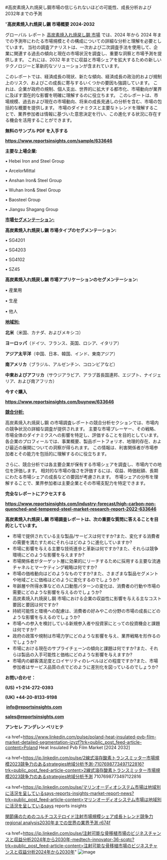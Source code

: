 #高炭素焼入れ焼戻し鋼市場の信じられないほどの可能性、成長分析および2032年までの予測

"<strong>高炭素焼入れ焼戻し鋼 市場概要 2024-2032</strong>

グローバル レポート <a href=https://www.reportsinsights.com/sample/633646>高炭素焼入れ焼戻し鋼 市場</a> では、2024 年から 2024 年までの予測年にわたる市場規模とその構成についての詳細な分析と理解を必要としています。 当社の調査アナリストは、一次および二次調査手法を使用して、企業に関連する過去の傾向と現在の市場状況を調査し、重要な洞察と市場予測を提供します。 これには、2032 年までに収益と市場シェアを拡大​​するための新しいテクノロジーと革新的なソリューションが含まれています。

このレポートでは、経済成長の現状、新たな傾向、経済成長の政治的および規制上のリスク、およびこの成長に寄与するいくつかの要因も強調しています。 これは、企業が政府の規制、個人支出、世界的に拡大する都市化、市場動向が業界に及ぼす潜在的な影響を明確に理解するのに役立ちます。 このレポートは、市場規模、過去および現在の市場動向、将来の成長見通しの分析を含む、市場の包括的な概要を提供します。 市場のダイナミクスと主要なトレンドを理解することで、業界参加者は情報に基づいた意思決定を行い、この進化する状況に存在する機会を活用することができます。

<strong><b>無料のサンプル PDF を入手する</b></strong>

<a href=https://www.reportsinsights.com/sample/633646><strong><u>https://www.reportsinsights.com/sample/633646</u></strong></a>

<strong>主要な上場企業:</strong>

• Hebei Iron and Steel Group

• ArcelorMittal

• Anshan Iron& Steel Group

• Wuhan Iron& Steel Group

• Baosteel Group

• Jiangsu Shagang Group

<strong><u>市場セグメンテーション</u></strong><strong><u>:</u></strong>

<strong>高炭素焼入れ焼戻し鋼 市場タイプのセグメンテーション:</strong>

• SG4201

• SG4203

• SG4102

• SZ45

<strong>高炭素焼入れ焼戻し鋼 市場アプリケーションのセグメンテーション:</strong>

• 産業用

• 生産

• 他人

<strong><u>地域別</u></strong><strong><u>:</u></strong>

<strong>北米</strong>（米国、カナダ、およびメキシコ）

<strong>ヨーロッパ</strong>（ドイツ、フランス、英国、ロシア、イタリア）

<strong>アジア太平洋</strong>（中国、日本、韓国、インド、東南アジア）

<strong>南アメリカ</strong>（ブラジル、アルゼンチン、コロンビアなど）

<strong>中東およびアフリカ</strong>（サウジアラビア、アラブ首長国連邦、エジプト、ナイジェリア、および南アフリカ）

<strong>今すぐ購入</strong>

<a href=https://www.reportsinsights.com/buynow/633646><strong><u>https://www.reportsinsights.com/buynow/633646</u></strong></a>

<strong><u>競合分析:</u></strong>

高炭素焼入れ焼戻し鋼 の市場調査レポートの競合分析セクションでは、市場内の競争状況の詳細な調査が提供されます。 主要な市場プレーヤー、その戦略、市場全体のダイナミクスへの影響を特定し、評価することを目的としています。 各企業のプロフィールでは、事業概要、製品ポートフォリオ、地理的存在、および最近の展開についての洞察が得られます。 この情報は、利害関係者が市場参加者とその能力を包括的に理解するのに役立ちます。

さらに、競合分析では各主要企業が保有する市場シェアを調査し、市場内での地位を評価します。 相対的な市場の強さを評価するには、収益、時価総額、長期にわたる市場シェアの成長などの要因が考慮されます。 市場シェアの分布を理解することで、業界参加者は主要企業とその市場支配力を特定できます。

<strong>完全なレポートにアクセスする</strong>

<a href=https://www.reportsinsights.com/industry-forecast/high-carbon-non-quenched-and-tempered-steel-market-research-report-2022-633646><strong><u><b>https://www.reportsinsights.com/industry-forecast/high-carbon-non-quenched-and-tempered-steel-market-research-report-2022-633646</b></u></strong></a>

<strong><b>高炭素焼入れ焼戻し鋼 市場調査レポートは、次の重要な質問に答えることを目的としています。</b></strong>
<ul>
  <li>市場で提供されている主な製品/サービスは何ですか?また、変化する消費者の需要を満たすためにそれらはどのように進化していますか?</li>
  <li>市場に影響を与える主要な技術進歩と革新は何ですか?また、それらは競争環境にどのような影響を与えますか?</li>
  <li>市場関係者がターゲット層に効果的にリーチするために採用する主要な流通チャネルとマーケティング戦略は何ですか?</li>
  <li>市場の価格動向はどのようなものですか?また、さまざまな製品セグメントや地域ごとに価格はどのように変化するのでしょうか?</li>
  <li>年齢層や所得水準などの人口動態パターンの変化は、消費者の行動や市場の需要にどのような影響を与えるのでしょうか?</li>
  <li>高炭素焼入れ焼戻し鋼 市場における企業の収益性に影響を与える主なコスト要因と要因は何ですか?</li>
  <li>持続可能性と環境への配慮は、消費者の好みやこの分野の市場の成長にどのような影響を与えるのでしょうか?</li>
  <li>市場への参入を検討している新規参入者や投資家にとっての投資機会と課題は何ですか?</li>
  <li>政府の政策や規制は市場力学にどのような影響を与え、業界戦略を形作るのでしょうか?</li>
  <li>市場における現在のサプライチェーンの傾向と課題は何ですか?また、それらは製品の入手可能性と価格にどのような影響を与えますか?</li>
  <li>市場内の顧客満足度とロイヤリティのレベルはどの程度ですか?また、市場参加者はサービス品質の点でどのように差別化を図っているのでしょうか?</li>
</ul>
<strong>お問い合わせ：</strong>

<strong>(US) +1-214-272-0393</strong>

<strong>(UK) +44-20-8133-9198</strong>

<strong> </strong><a href=info@reportsinsights.com><strong><u>info@reportsinsights.com</u></strong></a>

<a href=sales@reportsinsights.com><strong><u>sales@reportsinsights.com</u></strong></a>

<strong>アンセレ アンデレン ベリヒテ</strong>

<a href=https://www.linkedin.com/pulse/poland-heat-insulated-pvb-film-market-detailed-segmentation-izvzf?trk=public_post_feed-article-content>Poland Heat Insulated Pvb Film Market [2024 2032]</a>

<a href=https://jp.linkedin.com/pulse/2線式溶存酸素トランスミッター市場規模2023競争力のあるstrategies地域分析予測-7107698773497122816?trk=public_post_feed-article-content>2線式溶存酸素トランスミッター市場規模2023競争力のあるstrategies地域分析予測 7107698773497122816</a>

<a href=https://jp.linkedin.com/pulse/マリンオーディオシステム市場は地域別に活況を呈しているsays-reports-insights-market-report-news?trk=public_post_feed-article-content>マリンオーディオシステム市場は地域別に活況を呈しているsays reports insights</a>

<a href=https://www.linkedin.com/pulse/関節痛のためのコルチコステロイド注射市場規模シェア成長トレンド競争力regional-analysis2030年までの世界の業界予測-r674f/>関節痛のためのコルチコステロイド注射市場規模シェア成長トレンド競争力regional analysis2030年までの世界の業界予測 r674f</a>

<a href=https://jp.linkedin.com/pulse/注射可能な骨移植市場のビジネスチャンスと収益分析2024年から2030年-medtech-innovator-36-scqtc?trk=public_post_feed-article-content>注射可能な骨移植市場のビジネスチャンスと収益分析2024年から2030年</a>"
![image](https://github.com/ahaan12367/RIMarket24/assets/158471582/7bbc0cee-a30f-4362-90e2-8c2c4526b324)
